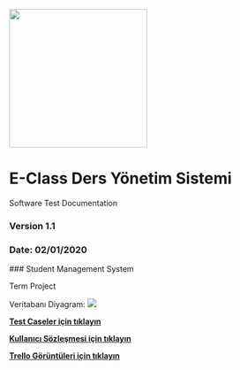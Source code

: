 
<img src="https://lh3.googleusercontent.com/O5T0FGXUrqIcq1Y2hx72-yZVPbb8Um02pt_QyMP7ZSsC_uscP90fDbJSkOkZBUn3jCshq5KIek1NOd9FNhesRLX9VhdgKcEGM-eWbNkX-5VxzzDotPS3uZimTT2zyFKNrfjaEKSo" width="250"/>

# E-Class Ders Yönetim Sistemi

Software Test Documentation

  

### Version 1.1

### Date: 02/01/2020

### Student Management System

  

Term Project

Veritabanı Diyagram:
![](https://lh6.googleusercontent.com/6N-DF9CUo5S4dsaya_qFzH892-MYfwzZNG9KE1o4PsApY1slyvg4Wx-yLVTz3TZw8Uk36gQ2jt0F5yA-WKaVz4bViCk9XSTVt7m4TVSK4PxRswS4h63lIEFqRRLDo9x9zM3K4zXv)
  
  
  **[Test Caseler için tıklayın](https://docs.google.com/document/d/1PeioOM7j9DwY3ScDNEC76fvuJ1y54qTunVI2d_hCJAQ/edit?usp=sharing)**
  
  **[Kullanıcı Sözleşmesi için tıklayın](https://docs.google.com/document/d/1ca--_F205AvS9r1jY8rUWnRisIb5PZMT2maHHuEm0ko/edit?usp=sharing)**

 **[Trello Görüntüleri için tıklayın](https://drive.google.com/drive/folders/1RagQSB6lTXlWy9aOTNbjBUt3cHMp0Skv?usp=sharing)**

